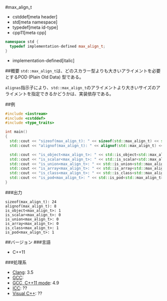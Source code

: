 #max_align_t
* cstddef[meta header]
* std[meta namespace]
* typedef[meta id-type]
* cpp11[meta cpp]

```cpp
namespace std {
  typedef implementation-defined max_align_t;
}
```
* implementation-defined[italic]


##概要
`std::max_align_t`は、どのスカラー型よりも大きいアライメントを必要とするPOD (Plain Old Data) 型である。

`alignas`指示子により、`std::max_align_t`のアライメントより大きいサイズのアライメントを指定できるかどうかは、実装依存である。


##例
```cpp
#include <iostream>
#include <cstddef>
#include <type_traits>

int main()
{
  std::cout << "sizeof(max_align_t): " << sizeof(std::max_align_t) << std::endl;
  std::cout << "alignof(max_align_t): " << alignof(std::max_align_t) << std::endl;

  std::cout << "is_object<max_align_t>: " << std::is_object<std::max_align_t>::value << std::endl;
  std::cout << "is_scalar<max_align_t>: " << std::is_scalar<std::max_align_t>::value << std::endl;
  std::cout << "is_union<max_align_t>: " << std::is_union<std::max_align_t>::value << std::endl;
  std::cout << "is_array<max_align_t>: " << std::is_array<std::max_align_t>::value << std::endl;
  std::cout << "is_class<max_align_t>: " << std::is_class<std::max_align_t>::value << std::endl;
  std::cout << "is_pod<max_align_t>: " << std::is_pod<std::max_align_t>::value << std::endl;
}
```

###出力
```
sizeof(max_align_t): 24
alignof(max_align_t): 8
is_object<max_align_t>: 1
is_scalar<max_align_t>: 0
is_union<max_align_t>: 0
is_array<max_align_t>: 0
is_class<max_align_t>: 1
is_pod<max_align_t>: 1
```


##バージョン
###言語
- C++11

###処理系
- [Clang](/implementation.md#clang): 3.5
- [GCC](/implementation.md#gcc): 
- [GCC, C++11 mode](/implementation.md#gcc): 4.9
- [ICC](/implementation.md#icc): ??
- [Visual C++](/implementation.md#visual_cpp): ??

